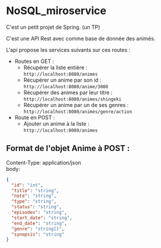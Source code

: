 # NoSQL_miroservice

C'est un petit projet de Spring. (un TP)

C'est une API Rest avec comme base de donnée des animés.

L'api propose les services suivants sur ces routes :
- Routes en GET :
  - Récupérer la liste entière :  
  ``http://localhost:8080/animes``
  - Récupérer un anime par son id :  
  ``http://localhost:8080/anime/3000``
  - Récupérer des animes par leur titre :  
  ``http://localhost:8080/animes/shingeki``
  - Récupérer un anime par un de ses genres :  
  ``http://localhost:8080/animes/genre/action``
- Route en POST :
  - Ajouter un anime à la liste :  
  ``http://localhost:8080/animes``
  

## Format de l'objet Anime à POST :
Content-Type: application/json  
body:  
```json
{  
  "id": "int", 
  "title": "string",  
  "note": "string",
  "type": "string",
  "status": "string",
  "episodes": "string",
  "start_date": "string",
  "end_date": "string",
  "genre": "string[]",
  "synopsis": "string"
}
```

